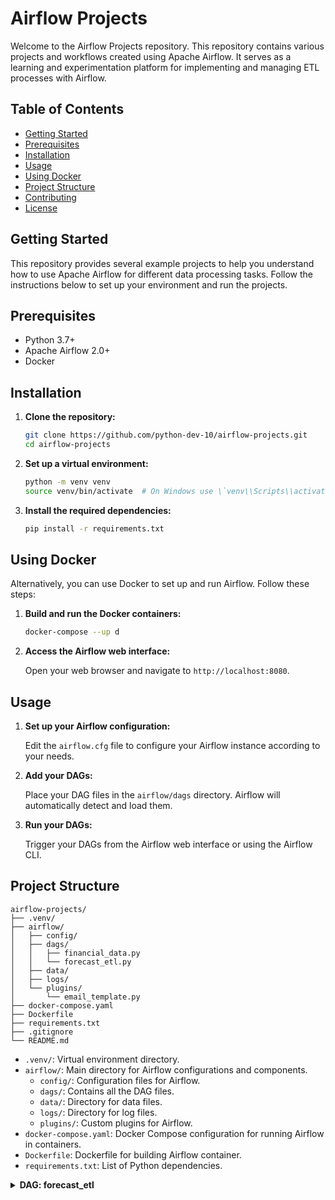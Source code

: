 # Airflow Projects

Welcome to the Airflow Projects repository. This repository contains various projects and workflows created using Apache Airflow. It serves as a learning and experimentation platform for implementing and managing ETL processes with Airflow.

## Table of Contents

- [Getting Started](#getting-started)
- [Prerequisites](#prerequisites)
- [Installation](#installation)
- [Usage](#usage)
- [Using Docker](#using-docker)
- [Project Structure](#project-structure)
- [Contributing](#contributing)
- [License](#license)

## Getting Started

This repository provides several example projects to help you understand how to use Apache Airflow for different data processing tasks. Follow the instructions below to set up your environment and run the projects.

## Prerequisites

- Python 3.7+
- Apache Airflow 2.0+
- Docker

## Installation

1. **Clone the repository:**

   ```sh
   git clone https://github.com/python-dev-10/airflow-projects.git
   cd airflow-projects
   ```

2. **Set up a virtual environment:**

   ```sh
   python -m venv venv
   source venv/bin/activate  # On Windows use \`venv\\Scripts\\activate\`
   ```

3. **Install the required dependencies:**

   ```sh
   pip install -r requirements.txt
   ```

## Using Docker

Alternatively, you can use Docker to set up and run Airflow. Follow these steps:

1. **Build and run the Docker containers:**

   ```sh
   docker-compose --up d
   ```

2. **Access the Airflow web interface:**

   Open your web browser and navigate to `http://localhost:8080`.

## Usage

1. **Set up your Airflow configuration:**

   Edit the `airflow.cfg` file to configure your Airflow instance according to your needs.

2. **Add your DAGs:**

   Place your DAG files in the `airflow/dags` directory. Airflow will automatically detect and load them.

3. **Run your DAGs:**

   Trigger your DAGs from the Airflow web interface or using the Airflow CLI.

## Project Structure

```
airflow-projects/
├── .venv/
├── airflow/
│   ├── config/
│   ├── dags/
│   │   ├── financial_data.py
│   │   └── forecast_etl.py
│   ├── data/
│   ├── logs/
│   └── plugins/
│       └── email_template.py
├── docker-compose.yaml
├── Dockerfile
├── requirements.txt
├── .gitignore
└── README.md
```

- `.venv/`: Virtual environment directory.
- `airflow/`: Main directory for Airflow configurations and components.
  - `config/`: Configuration files for Airflow.
  - `dags/`: Contains all the DAG files.
  - `data/`: Directory for data files.
  - `logs/`: Directory for log files.
  - `plugins/`: Custom plugins for Airflow.
- `docker-compose.yaml`: Docker Compose configuration for running Airflow in containers.
- `Dockerfile`: Dockerfile for building Airflow container.
- `requirements.txt`: List of Python dependencies.


<details>
  <summary><b>DAG: forecast_etl</b></summary>
   <h4>Taks</h4>
   <ul>
      <li><b>Create Table</b>: Creates a table in PostgreSQL if it doesn't exist.</li>
      <li><b>Transform Data</b>: Transforms the extracted data to a format suitable for insertion into the database.</li>
      <li><b>Generate SQL</b>: Generates the SQL insert statement for the transformed data.</li>
      <li><b>Insert Data</b>: Inserts the transformed data into the PostgreSQL table.</li>
   </ul>
   
   <h4>Variables</h4>
   <ul>
      <li><b>open_weather_api</b>: Your OpenWeatherMap API key stored as an Airflow Variable.</li>
      <li><b>city_name</b>: The city for which to fetch the weather data, stored as an Airflow Variable.</li>
   </ul>

   <h4>Airflow Connections</h4>
   <ul>
      <li><b>airflow_postgres_conn</b>: Connection ID for connecting to the PostgreSQL database. This should be configured          in Airflow with the appropriate connection details.</li>
   </ul>

   <h4>Prerequisites</h4>
   <p>To successfully run this DAG, ensure the following prerequisites are met:</p>
   <ul>
      <li>Apache Airflow is installed and configured.</li>
      <li>PostgreSQL database is set up and accessible from Airflow.</li>
      <li>Airflow variables `open_weather_api` and `open_weather_city` are configured.</li>
   </ul>
</details>


